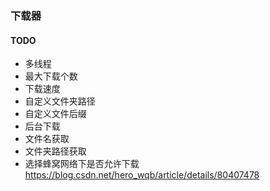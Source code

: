 ### 下载器

#### TODO

* 多线程
* 最大下载个数
* 下载速度
* 自定义文件夹路径
* 自定义文件后缀
* 后台下载
* 文件名获取
* 文件夹路径获取
* 选择蜂窝网络下是否允许下载 <https://blog.csdn.net/hero_wqb/article/details/80407478>
